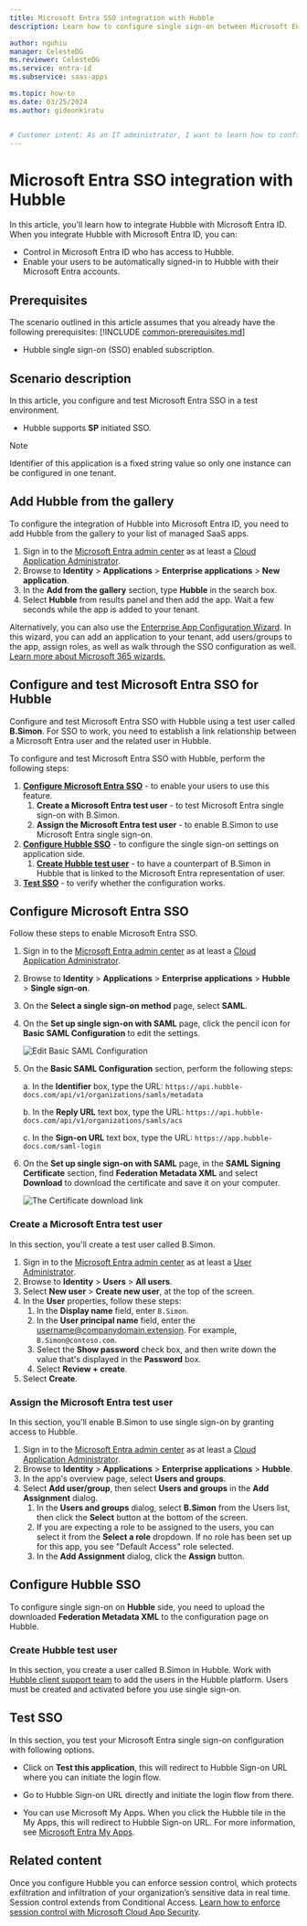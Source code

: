 ```yaml
---
title: Microsoft Entra SSO integration with Hubble
description: Learn how to configure single sign-on between Microsoft Entra ID and Hubble.

author: nguhiu
manager: CelesteDG
ms.reviewer: CelesteDG
ms.service: entra-id
ms.subservice: saas-apps

ms.topic: how-to
ms.date: 03/25/2024
ms.author: gideonkiratu


# Customer intent: As an IT administrator, I want to learn how to configure single sign-on between Microsoft Entra ID and Hubble so that I can control who has access to Hubble, enable automatic sign-in with Microsoft Entra accounts, and manage my accounts in one central location.
---
```


# Microsoft Entra SSO integration with Hubble

In this article,  you'll learn how to integrate Hubble with Microsoft Entra ID. When you integrate Hubble with Microsoft Entra ID, you can:

* Control in Microsoft Entra ID who has access to Hubble.
* Enable your users to be automatically signed-in to Hubble with their Microsoft Entra accounts.

## Prerequisites
The scenario outlined in this article assumes that you already have the following prerequisites:
[!INCLUDE [common-prerequisites.md](~/identity/saas-apps/includes/common-prerequisites.md)]
* Hubble single sign-on (SSO) enabled subscription.

## Scenario description

In this article,  you configure and test Microsoft Entra SSO in a test environment.

* Hubble supports **SP** initiated SSO.

> [!NOTE]
> Identifier of this application is a fixed string value so only one instance can be configured in one tenant.

## Add Hubble from the gallery

To configure the integration of Hubble into Microsoft Entra ID, you need to add Hubble from the gallery to your list of managed SaaS apps.

1. Sign in to the [Microsoft Entra admin center](https://entra.microsoft.com) as at least a [Cloud Application Administrator](~/identity/role-based-access-control/permissions-reference.md#cloud-application-administrator).
1. Browse to **Identity** > **Applications** > **Enterprise applications** > **New application**.
1. In the **Add from the gallery** section, type **Hubble** in the search box.
1. Select **Hubble** from results panel and then add the app. Wait a few seconds while the app is added to your tenant.

 Alternatively, you can also use the [Enterprise App Configuration Wizard](https://portal.office.com/AdminPortal/home?Q=Docs#/azureadappintegration). In this wizard, you can add an application to your tenant, add users/groups to the app, assign roles, as well as walk through the SSO configuration as well. [Learn more about Microsoft 365 wizards.](/microsoft-365/admin/misc/azure-ad-setup-guides)

<a name='configure-and-test-azure-ad-sso-for-hubble'></a>

## Configure and test Microsoft Entra SSO for Hubble

Configure and test Microsoft Entra SSO with Hubble using a test user called **B.Simon**. For SSO to work, you need to establish a link relationship between a Microsoft Entra user and the related user in Hubble.

To configure and test Microsoft Entra SSO with Hubble, perform the following steps:

1. **[Configure Microsoft Entra SSO](#configure-azure-ad-sso)** - to enable your users to use this feature.
    1. **Create a Microsoft Entra test user** - to test Microsoft Entra single sign-on with B.Simon.
    1. **Assign the Microsoft Entra test user** - to enable B.Simon to use Microsoft Entra single sign-on.
1. **[Configure Hubble SSO](#configure-hubble-sso)** - to configure the single sign-on settings on application side.
    1. **[Create Hubble test user](#create-hubble-test-user)** - to have a counterpart of B.Simon in Hubble that is linked to the Microsoft Entra representation of user.
1. **[Test SSO](#test-sso)** - to verify whether the configuration works.

<a name='configure-azure-ad-sso'></a>

## Configure Microsoft Entra SSO

Follow these steps to enable Microsoft Entra SSO.

1. Sign in to the [Microsoft Entra admin center](https://entra.microsoft.com) as at least a [Cloud Application Administrator](~/identity/role-based-access-control/permissions-reference.md#cloud-application-administrator).
1. Browse to **Identity** > **Applications** > **Enterprise applications** > **Hubble** > **Single sign-on**.
1. On the **Select a single sign-on method** page, select **SAML**.
1. On the **Set up single sign-on with SAML** page, click the pencil icon for **Basic SAML Configuration** to edit the settings.

   ![Edit Basic SAML Configuration](common/edit-urls.png)

1. On the **Basic SAML Configuration** section, perform the following steps:

    a. In the **Identifier** box, type the URL:
    `https://api.hubble-docs.com/api/v1/organizations/samls/metadata`

    b. In the **Reply URL** text box, type the URL:
    `https://api.hubble-docs.com/api/v1/organizations/samls/acs`

    c. In the **Sign-on URL** text box, type the URL:
    `https://app.hubble-docs.com/saml-login`

1. On the **Set up single sign-on with SAML** page, in the **SAML Signing Certificate** section,  find **Federation Metadata XML** and select **Download** to download the certificate and save it on your computer.

	![The Certificate download link](common/metadataxml.png)

<a name='create-an-azure-ad-test-user'></a>

### Create a Microsoft Entra test user

In this section, you'll create a test user called B.Simon.

1. Sign in to the [Microsoft Entra admin center](https://entra.microsoft.com) as at least a [User Administrator](~/identity/role-based-access-control/permissions-reference.md#user-administrator).
1. Browse to **Identity** > **Users** > **All users**.
1. Select **New user** > **Create new user**, at the top of the screen.
1. In the **User** properties, follow these steps:
   1. In the **Display name** field, enter `B.Simon`.  
   1. In the **User principal name** field, enter the username@companydomain.extension. For example, `B.Simon@contoso.com`.
   1. Select the **Show password** check box, and then write down the value that's displayed in the **Password** box.
   1. Select **Review + create**.
1. Select **Create**.

<a name='assign-the-azure-ad-test-user'></a>

### Assign the Microsoft Entra test user

In this section, you'll enable B.Simon to use single sign-on by granting access to Hubble.

1. Sign in to the [Microsoft Entra admin center](https://entra.microsoft.com) as at least a [Cloud Application Administrator](~/identity/role-based-access-control/permissions-reference.md#cloud-application-administrator).
1. Browse to **Identity** > **Applications** > **Enterprise applications** > **Hubble**.
1. In the app's overview page, select **Users and groups**.
1. Select **Add user/group**, then select **Users and groups** in the **Add Assignment** dialog.
   1. In the **Users and groups** dialog, select **B.Simon** from the Users list, then click the **Select** button at the bottom of the screen.
   1. If you are expecting a role to be assigned to the users, you can select it from the **Select a role** dropdown. If no role has been set up for this app, you see "Default Access" role selected.
   1. In the **Add Assignment** dialog, click the **Assign** button.

## Configure Hubble SSO

To configure single sign-on on **Hubble** side, you need to upload the downloaded **Federation Metadata XML** to the configuration page on Hubble.

### Create Hubble test user

In this section, you create a user called B.Simon in Hubble. Work with [Hubble client support team](mailto:cs@hubble-inc.jp) to add the users in the Hubble platform. Users must be created and activated before you use single sign-on.

## Test SSO 

In this section, you test your Microsoft Entra single sign-on configuration with following options. 

* Click on **Test this application**, this will redirect to Hubble Sign-on URL where you can initiate the login flow. 

* Go to Hubble Sign-on URL directly and initiate the login flow from there.

* You can use Microsoft My Apps. When you click the Hubble tile in the My Apps, this will redirect to Hubble Sign-on URL. For more information, see [Microsoft Entra My Apps](/azure/active-directory/manage-apps/end-user-experiences#azure-ad-my-apps).

## Related content

Once you configure Hubble you can enforce session control, which protects exfiltration and infiltration of your organization’s sensitive data in real time. Session control extends from Conditional Access. [Learn how to enforce session control with Microsoft Cloud App Security](/cloud-app-security/proxy-deployment-aad).
